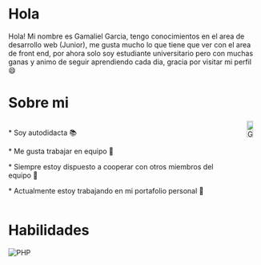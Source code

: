 # Hola <Desarrolladores/>
Hola! Mi nombre es Gamaliel Garcia, tengo conocimientos en el area de desarrollo web (Junior), me gusta mucho lo que tiene que ver con el area 
de front end, por ahora solo soy estudiante universitario pero con muchas ganas y animo de seguir aprendiendo cada dia, gracia por visitar mi perfil 😄

# Sobre mi 
<div style="display: flex;">
  <div>
    <p>* Soy autodidacta 📚</p>
    <p>* Me gusta trabajar en equipo 🤝</p>
    <p>* Siempre estoy dispuesto a cooperar con otros miembros del equipo 🤝</p>
    <p>* Actualmente estoy trabajando en mi portafolio personal 🔭</p>
  </div>
  <div>
    <img width="45%" align="right" alt="Github" src="https://raw.githubusercontent.com/onimur/.github/master/.resources/git-header.svg" style="max-width: 100%;">
  </div>
</div>

# Habilidades
![PHP](https://www.php.net/manual/es/images/c0d23d2d6769e53e24a1b3136c064577-php_logo.png)
